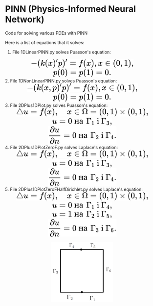 # PINN (Physics-Informed Neural Network)
Code for solving various PDEs with PINN 

Here is a list of equations that it solves:
1. File 1DLinearPINN.py solves Puasson's equation:
<!-- $$
-(k(x)'p)'= f(x), x \in (0,1),
$$ --> 

<div align="center"><img style="background: white;" src="./svg/AlkEIpFZSv.svg"></div> 
<!-- $$
p(0)=p(1)=0.
$$ --> 

<div align="center"><img style="background: white;" src="./svg/dfNzBmzUPr.svg"></div>
2. File 1DNonLinearPINN.py solves Puasson's equation:
<!-- $$
-(k(x,p)'p)'= f(x), x \in (0,1),
$$ --> 

<div align="center"><img style="background: white;" src="./svg/UXFvBjygeM.svg"></div>
<!-- $$
p(0)=p(1)=0.
$$ --> 

<div align="center"><img style="background: white;" src="./svg/SzldDtuys0.svg"></div>
3. File 2DPlus1DPlot.py solves Puasson's equation:
<!-- $$
\bigtriangleup u = f(x), \quad x \in \Omega = (0, 1) \times (0, 1),
$$ --> 

<div align="center"><img style="background: white;" src="./svg/WcLZx79BhP.svg"></div>
<!-- $$
u = 0\text{ на }\Gamma_1\text{ i }\Gamma_3,
$$ --> 

<div align="center"><img style="background: white;" src="./svg/FCj1f3nGZP.svg"></div>
<!-- $$
\frac{\partial u}{\partial n} = 0\text{ на }\Gamma_2\text{ i }\Gamma_4.
$$ --> 

<div align="center"><img style="background: white;" src="./svg/5BgANAmuPI.svg"></div>
4. File 2DPlus1DPlotZeroF.py solves Laplace's equation:
<!-- $$
\bigtriangleup u = f(x), \quad x \in \Omega = (0, 1) \times (0, 1),
$$ --> 

<div align="center"><img style="background: white;" src="./svg/p5GYj3MBXM.svg"></div>
<!-- $$
u = 0\text{ на }\Gamma_1\text{ i }\Gamma_3,
$$ --> 

<div align="center"><img style="background: white;" src="./svg/IOyklTaMeZ.svg"></div>
<!-- $$
\frac{\partial u}{\partial n} = 0\text{ на }\Gamma_2\text{ i }\Gamma_4.
$$ --> 

<div align="center"><img style="background: white;" src="./svg/FFFSWJTJVH.svg"></div>
5. File 2DPlus1DPlotZeroFHalfDirichlet.py solves Laplace's equation:
<!-- $$
\bigtriangleup u = f(x), \quad x \in \Omega = (0, 1) \times (0, 1),
$$ --> 

<div align="center"><img style="background: white;" src="./svg/BvIhrzxLsv.svg"></div>
<!-- $$
u = 0\text{ на }\Gamma_1\text{ i }\Gamma_4,
$$ --> 

<div align="center"><img style="background: white;" src="./svg/acTqFsBb6D.svg"></div>
<!-- $$
u = 1\text{ на }\Gamma_2\text{ i }\Gamma_5,
$$ --> 

<div align="center"><img style="background: white;" src="./svg/f6kAFBA4Yc.svg"></div>
<!-- $$
\frac{\partial u}{\partial n} = 0\text{ на }\Gamma_3\text{ i }\Gamma_6.
$$ --> 

<div align="center"><img style="background: white;" src="./svg/PTMxNKJzdt.svg"></div>
<p align="center">
    <img src="./imgs/ZeroFHalfDirichletRegion.png" alt="Image of region with boundaries" style="width:40%; border:0;">
</p>

